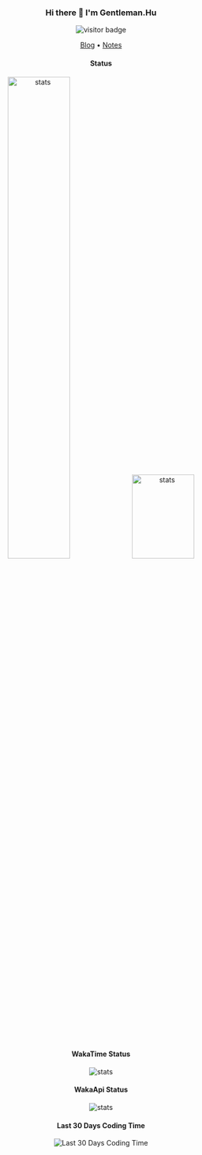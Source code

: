<h3 align="center">Hi there 👋 I'm Gentleman.Hu</h3>
<p align="center"><img src="https://visitor-badge.laobi.icu/badge?page_id=gentlemanhu.gentlemanhu" alt="visitor badge"/></p>

<p align="center">
  <a target="_blank" href="https://crushing.xyz/">Blog</a> •
  <a target="_blank" href="https://docs.crushing.xyz/">Notes</a>
</p>


<h4 align="center">Status</h4>
<p align="center" href="https://github.com/gentlemanhu"><img src="https://github-readme-stats.vercel.app/api?username=gentlemanhu&exclude_repo=gentlemanhu,gentlemanhu.github.io&hide_title=true&count_private=true&bg_color=45,114357,91EAE4&title_color=c0c0aa&text_color=fffefe&icon_color=fffefe&show_icons=true" style="width: 50%" alt="stats" /><img src="https://github-readme-stats.vercel.app/api/top-langs/?username=gentlemanhu&hide=html,css&langs_count=8&layout=compact&&bg_color=45,70e1f5,ffd194" style="width: 50%;height: 170px" alt="stats" /></p>

<h4 align="center">WakaTime Status</h4>
<p align="center" href="https://github.com/gentlemanhu"><img src="https://github-readme-stats.vercel.app/api/wakatime?username=gentlemanhu&&bg_color=45,77A1D3,79CBCA,E684AE" alt="stats" /></p>

<h4 align="center">WakaApi Status</h4>
<p align="center" href="https://github.com/gentlemanhu"><img src="https://github-readme-stats.vercel.app/api/wakatime?username=nice&api_domain=waka.crushing.xyz&bg_color=2D3748&title_color=2F855A&icon_color=2F855A&text_color=ffffff&custom_title=Wakapi%20Week%20Stats&layout=compact" alt="stats"/></p>

<h4 align="center">Last 30 Days Coding Time</h4>
<p align="center"><img src="https://img.shields.io/endpoint?url=https://waka.crushing.xyz/api/compat/shields/v1/nice/interval:30_days&style=flat-square&color=blue&label=last 30d" alt="Last 30 Days Coding Time"/></p>
   
